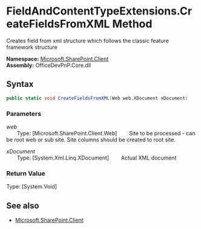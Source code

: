 # FieldAndContentTypeExtensions.CreateFieldsFromXML Method  
Creates field from xml structure which follows the classic feature framework structure  

**Namespace:** [Microsoft.SharePoint.Client](Microsoft.SharePoint.Client.md)  
**Assembly:** OfficeDevPnP.Core.dll  
## Syntax
```C#
public static void CreateFieldsFromXML(Web web,XDocument xDocument)
```
### Parameters
*web*  
&emsp;&emsp;Type: [Microsoft.SharePoint.Client.Web] 
&emsp;&emsp;Site to be processed - can be root web or sub site. Site columns should be created to root site.  
  
*xDocument*  
&emsp;&emsp;Type: [System.Xml.Linq.XDocument] 
&emsp;&emsp;Actual XML document  
  
### Return Value
Type: [System.Void]  

## See also
- [Microsoft.SharePoint.Client](Microsoft.SharePoint.Client.md)
